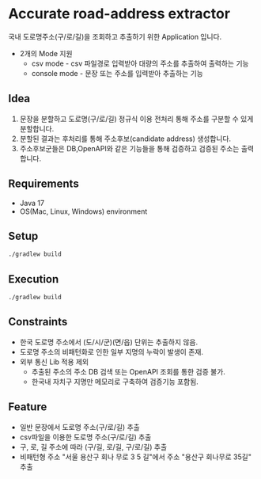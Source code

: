 # Accurate road-address extractor
국내 도로명주소(구/로/길)을 조회하고 추출하기 위한 Application 입니다.
* 2개의 Mode 지원
    * csv mode - csv 파일경로 입력받아 대량의 주소를 추출하여 출력하는 기능
    * console mode - 문장 또는 주소를 입력받아 추출하는 기능
    
## Idea
1. 문장을 분할하고 도로명(구/로/길) 정규식 이용 전처리 통해 주소를 구분할 수 있게 분할합니다.
2. 분할된 결과는 후처리를 통해 주소후보(candidate address) 생성합니다.
3. 주소후보군들은 DB,OpenAPI와 같은 기능들을 통해 검증하고 검증된 주소는 출력합니다.


## Requirements
* Java 17 
* OS(Mac, Linux, Windows) environment

## Setup
```sh
./gradlew build
```

## Execution
```sh
./gradlew build
```

## Constraints

* 한국 도로명 주소에서 (도/시/군)(면/읍) 단위는 추출하지 않음.
* 도로명 주소의 비패턴화로 인한 일부 지명의 누락이 발생이 존재.
* 외부 통신 Lib 적용 제외
    * 추출된 주소의 주소 DB 검색 또는 OpenAPI 조회를 통한 검증 불가.
    * 한국내 자치구 지명만 메모리로 구축하여 검증기능 포함됨.


## Feature

* 일반 문장에서 도로명 주소(구/로/길) 추출
* csv파일을 이용한 도로명 주소(구/로/길) 추출
* 구, 로, 길 주소에 따라 (구/길, 로/길, 구/로/길) 추출
* 비패턴형 주소 "서울 용산구 회나 무로 3 5 길"에서 주소 "용산구 회나무로 35길" 추출
